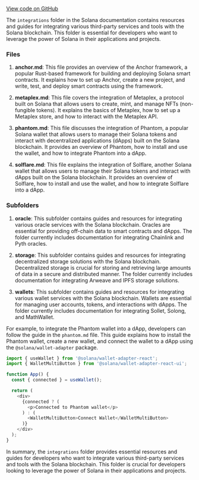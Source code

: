 
[View code on GitHub](https://github.com/solana-labs/solana/tree/master/na/docs/src/integrations)

The `integrations` folder in the Solana documentation contains resources and guides for integrating various third-party services and tools with the Solana blockchain. This folder is essential for developers who want to leverage the power of Solana in their applications and projects.

### Files

1. **anchor.md**: This file provides an overview of the Anchor framework, a popular Rust-based framework for building and deploying Solana smart contracts. It explains how to set up Anchor, create a new project, and write, test, and deploy smart contracts using the framework.

2. **metaplex.md**: This file covers the integration of Metaplex, a protocol built on Solana that allows users to create, mint, and manage NFTs (non-fungible tokens). It explains the basics of Metaplex, how to set up a Metaplex store, and how to interact with the Metaplex API.

3. **phantom.md**: This file discusses the integration of Phantom, a popular Solana wallet that allows users to manage their Solana tokens and interact with decentralized applications (dApps) built on the Solana blockchain. It provides an overview of Phantom, how to install and use the wallet, and how to integrate Phantom into a dApp.

4. **solflare.md**: This file explains the integration of Solflare, another Solana wallet that allows users to manage their Solana tokens and interact with dApps built on the Solana blockchain. It provides an overview of Solflare, how to install and use the wallet, and how to integrate Solflare into a dApp.

### Subfolders

1. **oracle**: This subfolder contains guides and resources for integrating various oracle services with the Solana blockchain. Oracles are essential for providing off-chain data to smart contracts and dApps. The folder currently includes documentation for integrating Chainlink and Pyth oracles.

2. **storage**: This subfolder contains guides and resources for integrating decentralized storage solutions with the Solana blockchain. Decentralized storage is crucial for storing and retrieving large amounts of data in a secure and distributed manner. The folder currently includes documentation for integrating Arweave and IPFS storage solutions.

3. **wallets**: This subfolder contains guides and resources for integrating various wallet services with the Solana blockchain. Wallets are essential for managing user accounts, tokens, and interactions with dApps. The folder currently includes documentation for integrating Sollet, Solong, and MathWallet.

For example, to integrate the Phantom wallet into a dApp, developers can follow the guide in the `phantom.md` file. This guide explains how to install the Phantom wallet, create a new wallet, and connect the wallet to a dApp using the `@solana/wallet-adapter` package.

```javascript
import { useWallet } from '@solana/wallet-adapter-react';
import { WalletMultiButton } from '@solana/wallet-adapter-react-ui';

function App() {
  const { connected } = useWallet();

  return (
    <div>
      {connected ? (
        <p>Connected to Phantom wallet</p>
      ) : (
        <WalletMultiButton>Connect Wallet</WalletMultiButton>
      )}
    </div>
  );
}
```

In summary, the `integrations` folder provides essential resources and guides for developers who want to integrate various third-party services and tools with the Solana blockchain. This folder is crucial for developers looking to leverage the power of Solana in their applications and projects.